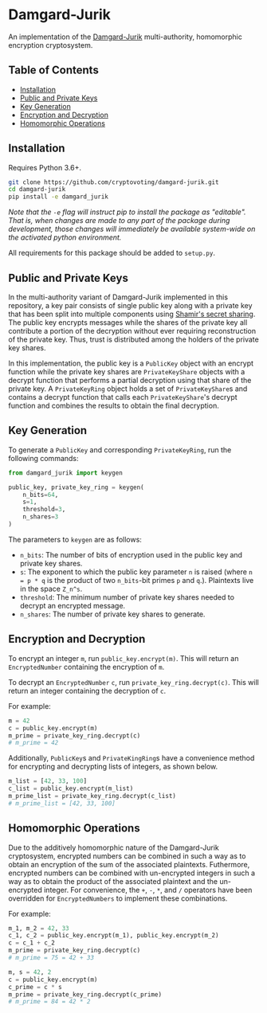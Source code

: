 # Damgard-Jurik

An implementation of the [Damgard-Jurik](https://people.csail.mit.edu/rivest/voting/papers/DamgardJurikNielsen-AGeneralizationOfPailliersPublicKeySystemWithApplicationsToElectronicVoting.pdf) multi-authority, homomorphic encryption cryptosystem.

## Table of Contents

* [Installation](#installation)
* [Public and Private Keys](#public-and-private-keys)
* [Key Generation](#key-generation)
* [Encryption and Decryption](#encryption-and-decryption)
* [Homomorphic Operations](#homomorphic-operations)

## Installation

Requires Python 3.6+.

```bash
git clone https://github.com/cryptovoting/damgard-jurik.git
cd damgard-jurik
pip install -e damgard_jurik
```
*Note that the `-e` flag will instruct pip to install the package as "editable". That is, when changes are made to any part of the package during development, those changes will immediately be available system-wide on the activated python environment.*

All requirements for this package should be added to `setup.py`.

## Public and Private Keys

In the multi-authority variant of Damgard-Jurik implemented in this repository, a key pair consists of single public key along with a private key that has been split into multiple components using [Shamir's secret sharing](https://en.wikipedia.org/wiki/Shamir%27s_Secret_Sharing). The public key encrypts messages while the shares of the private key all contribute a portion of the decryption without ever requiring reconstruction of the private key. Thus, trust is distributed among the holders of the private key shares.

In this implementation, the public key is a `PublicKey` object with an encrypt function while the private key shares are `PrivateKeyShare` objects with a decrypt function that performs a partial decryption using that share of the private key. A `PrivateKeyRing` object holds a set of `PrivateKeyShare`s and contains a decrypt function that calls each `PrivateKeyShare`'s decrypt function and combines the results to obtain the final decryption.

## Key Generation

To generate a `PublicKey` and corresponding `PrivateKeyRing`, run the following commands:

```python
from damgard_jurik import keygen

public_key, private_key_ring = keygen(
    n_bits=64,
    s=1,
    threshold=3,
    n_shares=3
)
```

The parameters to `keygen` are as follows:

- `n_bits`: The number of bits of encryption used in the public key and private key shares.
- `s`: The exponent to which the public key parameter `n` is raised (where `n = p * q` is the product of two `n_bits`-bit primes `p` and `q`.). Plaintexts live in the space `Z_n^s`.
- `threshold`: The minimum number of private key shares needed to decrypt an encrypted message.
- `n_shares`: The number of private key shares to generate.


## Encryption and Decryption

To encrypt an integer `m`, run `public_key.encrypt(m)`. This will return an `EncryptedNumber` containing the encryption of `m`.

To decrypt an `EncryptedNumber` `c`, run `private_key_ring.decrypt(c)`. This will return an integer containing the decryption of `c`.

For example:

```python
m = 42
c = public_key.encrypt(m)
m_prime = private_key_ring.decrypt(c)
# m_prime = 42
```

Additionally, `PublicKey`s and `PrivateKingRing`s have a convenience method for encrypting and decrypting lists of integers, as shown below.

```python
m_list = [42, 33, 100]
c_list = public_key.encrypt(m_list)
m_prime_list = private_key_ring.decrypt(c_list)
# m_prime_list = [42, 33, 100]
```

## Homomorphic Operations

Due to the additively homomorphic nature of the Damgard-Jurik cryptosystem, encrypted numbers can be combined in such a way as to obtain an encryption of the sum of the associated plaintexts. Futhermore, encrypted numbers can be combined with un-encrypted integers in such a way as to obtain the product of the associated plaintext and the un-encrypted integer. For convenience, the `+`, `-`, `*`, and `/` operators have been overridden for `EncryptedNumbers` to implement these combinations.

For example:

```python
m_1, m_2 = 42, 33
c_1, c_2 = public_key.encrypt(m_1), public_key.encrypt(m_2)
c = c_1 + c_2
m_prime = private_key_ring.decrypt(c)
# m_prime = 75 = 42 + 33
```

```python
m, s = 42, 2
c = public_key.encrypt(m)
c_prime = c * s
m_prime = private_key_ring.decrypt(c_prime)
# m_prime = 84 = 42 * 2
```

